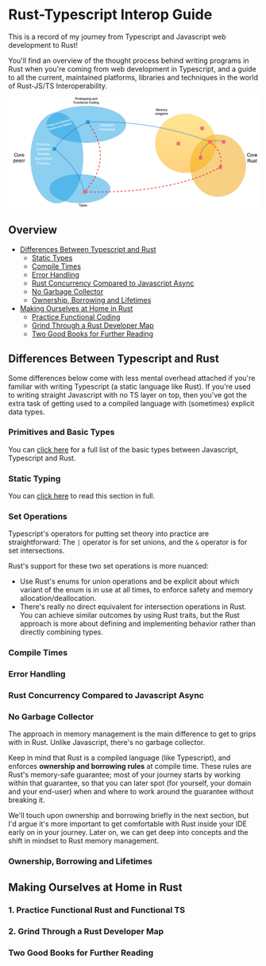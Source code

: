 # Rust-Typescript Interop Guide

This is a record of my journey from Typescript and Javascript web development to Rust!

You'll find an overview of the thought process behind writing programs in Rust when you're coming
from web development in Typescript, and a guide to all the current, maintained platforms, libraries
and techniques in the world of Rust-JS/TS Interoperability.

![Typescript to Rust Interop Development](/static/RustTSlight.drawio.svg)


## Overview

<!-- MarkdownTOC depth=4 -->

-   [Differences Between Typescript and Rust](#differences-between-typescript-and-rust)
    -   [Static Types](#static-types)
    -   [Compile Times](#compile-times)
    -   [Error Handling](#error-handling)
    -   [Rust Concurrency Compared to Javascript Async](#rust-concurrency-compared-to-javascript-async)
    -   [No Garbage Collector](#no-garbage-collector)
    -   [Ownership, Borrowing and Lifetimes](#ownership-borrowing-and-lifetimes)
-   [Making Ourselves at Home in Rust](#making-ourselves-at-home-in-rust)
    -   [Practice Functional Coding](#practice-functional-coding)
    -   [Grind Through a Rust Developer Map](#grind-through-a-rust-developer-map)
    -   [Two Good Books for Further Reading](#two-good-books-for-further-reading)
<!-- /MarkdownTOC -->


## Differences Between Typescript and Rust

Some differences below come with less mental overhead attached if you're familiar with writing
Typescript (a static language like Rust). If you're used to writing straight Javascript with no TS
layer on top, then you've got the extra task of getting used to a compiled language with (sometimes)
explicit data types.


### Primitives and Basic Types

You can [click here](/PRIMITIVES-BASIC-TYPES.md) for a full list of the basic types between
Javascript, Typescript and Rust.


### Static Typing

You can [click here](/STATIC-TYPING.md) to read this section in full.

### Set Operations

Typescript's operators for putting set theory into practice are straightforward: The `|` operator is
for set unions, and the `&` operator is for set intersections.

Rust's support for these two set operations is more nuanced:

-   Use Rust's enums for union operations and be explicit about which variant of the enum is in use
    at all times, to enforce safety and memory allocation/deallocation.
-   There's really no direct equivalent for intersection operations in Rust. You can achieve similar
    outcomes by using Rust traits, but the Rust approach is more about defining and implementing
    behavior rather than directly combining types.

### Compile Times

### Error Handling

### Rust Concurrency Compared to Javascript Async

### No Garbage Collector

The approach in memory management is the main difference to get to grips with in Rust. Unlike
Javascript, there's no garbage collector.

Keep in mind that Rust is a compiled language (like Typescript), and enforces **ownership and
borrowing rules** at compile time. These rules are Rust's memory-safe guarantee; most of your
journey starts by working within that guarantee, so that you can later spot (for yourself, your
domain and your end-user) when and where to work around the guarantee without breaking it.

We'll touch upon ownership and borrowing briefly in the next section, but I'd argue it's more
important to get comfortable with Rust inside your IDE early on in your journey. Later on, we can
get deep into concepts and the shift in mindset to Rust memory management.

### Ownership, Borrowing and Lifetimes

## Making Ourselves at Home in Rust

### 1. Practice Functional Rust and Functional TS

### 2. Grind Through a Rust Developer Map

### Two Good Books for Further Reading
